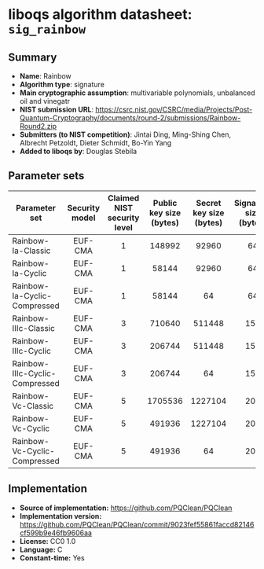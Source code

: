 liboqs algorithm datasheet: `sig_rainbow`
=========================================

 Summary
-------

 - **Name**: Rainbow
- **Algorithm type**: signature
- **Main cryptographic assumption**: multivariable polynomials, unbalanced oil and vinegatr
- **NIST submission URL**: https://csrc.nist.gov/CSRC/media/Projects/Post-Quantum-Cryptography/documents/round-2/submissions/Rainbow-Round2.zip
- **Submitters (to NIST competition)**: Jintai Ding, Ming-Shing Chen, Albrecht Petzoldt, Dieter Schmidt, Bo-Yin Yang
- **Added to liboqs by**: Douglas Stebila

 Parameter sets
--------------

| Parameter set                  | Security model | Claimed NIST security level | Public key size (bytes) | Secret key size (bytes) | Signature size (bytes) |
|--------------------------------|:--------------:|:---------------------------:|:-----------------------:|:-----------------------:|:----------------------:|
| Rainbow-Ia-Classic             |     EUF-CMA    |              1              |          148992         |          92960          |           64           |
| Rainbow-Ia-Cyclic              |     EUF-CMA    |              1              |          58144          |          92960          |           64           |
| Rainbow-Ia-Cyclic-Compressed   |     EUF-CMA    |              1              |          58144          |            64           |           64           |
| Rainbow-IIIc-Classic           |     EUF-CMA    |              3              |          710640         |          511448         |           156          |
| Rainbow-IIIc-Cyclic            |     EUF-CMA    |              3              |          206744         |          511448         |           156          |
| Rainbow-IIIc-Cyclic-Compressed |     EUF-CMA    |              3              |          206744         |            64           |           156          |
| Rainbow-Vc-Classic             |     EUF-CMA    |              5              |         1705536         |         1227104         |           204          |
| Rainbow-Vc-Cyclic              |     EUF-CMA    |              5              |          491936         |         1227104         |           204          |
| Rainbow-Vc-Cyclic-Compressed   |     EUF-CMA    |              5              |          491936         |            64           |           204          |

 Implementation
--------------

 - **Source of implementation:** https://github.com/PQClean/PQClean
- **Implementation version:** https://github.com/PQClean/PQClean/commit/9023fef55861faccd82146cf599b9e46fb9606aa
- **License:** CC0 1.0
- **Language:** C
- **Constant-time:** Yes
